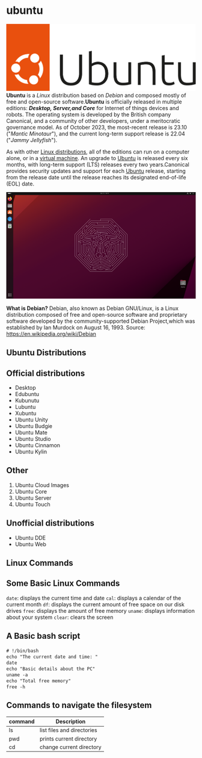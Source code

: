 # ubuntu
![logo](UbuntuLogo.svg) 
**Ubuntu** is a *Linux* distribution based on *Debian* and composed mostly of free and open-source software.**Ubuntu** is officially released in multiple editions: ***Desktop, Server,and Core*** for Internet of things devices and robots. The operating system is developed by the British company Canonical, and a community of other developers, under a meritocratic governance model. As of October 2023, the most-recent release is 23.10 ("*Mantic Minotaur*"), and the current long-term support release is 22.04 ("*Jammy Jellyfish*").

As with other [Linux distributions](https://en.wikipedia.org/wiki/Linux_distribution), all of the editions can run on a computer alone, or in a [virtual machine](https://en.wikipedia.org/wiki/Virtual_machine). An upgrade to [Ubuntu](https://ubuntu.com/) is released every six months, with long-term support (LTS) releases every two years.Canonical provides security updates and support for each [Ubuntu](https://ubuntu.com/) release, starting from the release date until the release reaches its designated end-of-life (EOL) date.

![desktop](UbuntuDesktop.png)

**What is Debian?** Debian, also known as Debian GNU/Linux, is a Linux distribution composed of free and open-source  software and proprietary software developed by the community-supported Debian Project,which was established  by Ian Murdock on August 16, 1993. 
Source: https://en.wikipedia.org/wiki/Debian

## Ubuntu Distributions
## Official distributions
* Desktop
* Edubuntu
* Kubunutu
* Lubuntu
* Xubuntu
* Ubuntu Unity
* Ubuntu Budgie
* Ubuntu Mate
* Ubuntu Studio
* Ubuntu Cinnamon
* Ubuntu Kylin

## Other
1. Ubuntu Cloud Images
1. Ubuntu Core
1. Ubuntu Server
1. Ubuntu Touch

## Unofficial distributions
* Ubuntu DDE
* Ubuntu Web

## Linux Commands
## Some Basic Linux Commands
`date`: displays the current time and date
`cal`: displays a calendar of the current month
`df`: displays the current amount of free space on our disk drives
`free`: displays the amount of free memory
`uname`: displays information about your system
`clear`: clears the screen

## A Basic bash script
```
# !/bin/bash
echo "The current date and time: "
date
echo "Basic details about the PC"
uname -a
echo "Total free memory"
free -h

```



## Commands to navigate the filesystem

| command| Description                |
| -------| ---------------------      |
|ls      |list files and directories  |
|pwd     |prints current directory    |
|cd      |change current directory    |